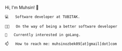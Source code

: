 
   Hi, I'm Muhsin! 👋
    
<p align="center">
	
<samp>
		
	💻   Software developer at TUBITAK.
	
	💪🏻   On the way of being a better software developer
	
	🌱   Currently interested in goLang.
	
	📫   How to reach me: muhsinozbek09[at]gmail[dot]com
	
</samp>	
	
</p>

<!-- 🎨 Portfolio: ..   -->
